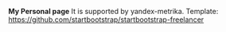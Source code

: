 **My Personal page**
It is supported by yandex-metrika. 
Template: https://github.com/startbootstrap/startbootstrap-freelancer